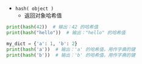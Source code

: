 - `hash( object )`
	- 返回对象哈希值
```python
print(hash(42))  # 输出：42 的哈希值
print(hash("hello"))  # 输出："hello" 的哈希值

my_dict = {'a': 1, 'b': 2}
print(hash('a'))  # 输出：'a' 的哈希值，用作字典的键
print(hash('b'))  # 输出：'b' 的哈希值，用作字典的键

```